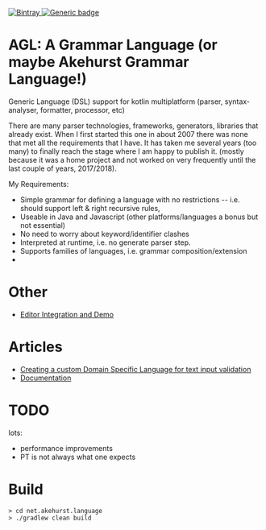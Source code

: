 <!--
[![Build Status](https://travis-ci.org/dhakehurst/net.akehurst.language.svg?branch=master)](https://travisci.org/dhakehurst/net.akehurst.language)
[![Maven Central](https://maven-badges.herokuapp.com/maven-central/net.akehurst.language/agl-processor/badge.svg)](https://maven-badges.herokuapp.com/maven-central/language/agl-processor)
-->
[ ![Bintray](https://api.bintray.com/packages/dhakehurst/maven/net.akehurst.language/images/download.svg) ](https://bintray.com/dhakehurst/maven/net.akehurst.language/_latestVersion)
[![Generic badge](https://img.shields.io/badge/Kotlin-v1.4.0-green)](https://kotlinlang.org/)

# AGL: A Grammar Language (or maybe Akehurst Grammar Language!)

Generic Language (DSL) support for kotlin multiplatform (parser, syntax-analyser, formatter, processor, etc)

There are many parser technologies, frameworks, generators, libraries
that already exist. When I first started this one in about 2007 there was none that
met all the requirements that I have. It has taken me several years (too many) to finally
reach the stage where I am happy to publish it. (mostly because it was a home project and not
worked on very frequently until the last couple of years, 2017/2018).

My Requirements:

 - Simple grammar for defining a language with no restrictions
 -- i.e. should support left & right recursive rules,
 - Useable in Java and Javascript (other platforms/languages a bonus but not essential)
 - No need to worry about keyword/identifier clashes
 - Interpreted at runtime, i.e. no generate parser step.
 - Supports families of languages, i.e. grammar composition/extension
 - 
 
# Other
 - [Editor Integration and Demo](https://github.com/dhakehurst/net.akehurst.language.editor)

# Articles

 - [Creating a custom Domain Specific Language for text input validation](https://medium.com/javascript-in-plain-english/agl-your-dsl-in-the-web-c9f54595691b)
 - [Documentation](https://medium.com/@dr.david.h.akehurst/a-kotlin-multi-platform-parser-usable-from-a-jvm-or-javascript-59e870832a79)

# TODO

lots:
 - performance improvements
 - PT is not always what one expects
 
# Build
```
> cd net.akehurst.language
> ./gradlew clean build
```
